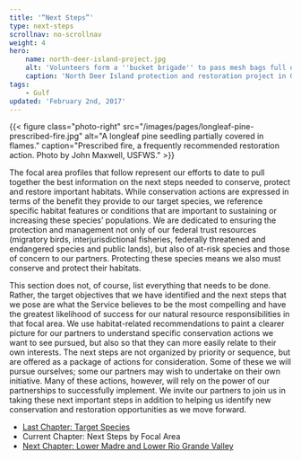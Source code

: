 ```yaml
---
title: '“Next Steps”'
type: next-steps
scrollnav: no-scrollnav
weight: 4
hero:
    name: north-deer-island-project.jpg
    alt: 'Volunteers form a ''bucket brigade'' to pass mesh bags full of rocks down a shoreline.'
    caption: 'North Deer Island protection and restoration project in Galveston Bay, Texas. Photo by Woody Woodrow, USFWS.'
tags:
    - Gulf
updated: 'February 2nd, 2017'
---
```


{{< figure class="photo-right" src="/images/pages/longleaf-pine-prescribed-fire.jpg" alt="A longleaf pine seedling partially covered in flames." caption="Prescribed fire, a frequently recommended restoration action. Photo by John Maxwell, USFWS." >}}

The focal area profiles that follow represent our efforts to date to pull together the best information on the next steps needed to conserve, protect and restore important habitats. While conservation actions are expressed in terms of the benefit they provide to our target species, we reference specific habitat features or conditions that are important to sustaining or increasing these species’ populations. We are dedicated to ensuring the protection and management not only of our federal trust resources (migratory birds, interjurisdictional fisheries, federally threatened and endangered species and public lands), but also of at-risk species and those of concern to our partners. Protecting these species means we also must conserve and protect their habitats.

This section does not, of course, list everything that needs to be done. Rather, the target objectives that we have identified and the next steps that we pose are what the Service believes to be the most compelling and have the greatest likelihood of success for our natural resource responsibilities in that focal area. We use habitat-related recommendations to paint a clearer picture for our partners to understand specific conservation actions we want to see pursued, but also so that they can more easily relate to their own interests. The next steps are not organized by priority or sequence, but are offered as a package of actions for consideration. Some of these we will pursue ourselves; some our partners may wish to undertake on their own initiative. Many of these actions, however, will rely on the power of our partnerships to successfully implement. We invite our partners to join us in taking these next important steps in addition to helping us identify new conservation and restoration opportunities as we move forward.

<ul class="chapter-links">
  <li class="last-chapter"><a href="../target-species">Last Chapter: Target Species</a></li>
  <li class="current-chapter"><span>Current Chapter: Next Steps by Focal Area</span></li>
  <li class="next-chapter"><a href="../focal-area/laguna-madre-and-lower-rio-grande-valley">Next Chapter: Lower Madre and Lower Rio Grande Valley</a></li>
</ul>
